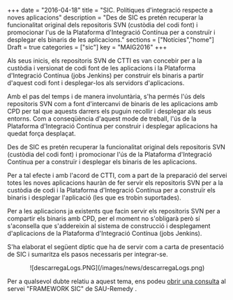 +++
date        = "2016-04-18"
title       = "SIC. Polítiques d'integració respecte a noves aplicacions"
description = "Des de SIC es pretén recuperar la funcionalitat original dels repositoris SVN (custòdia del codi font) i promocionar l'us de la Plataforma d'Integració Contínua per a construïr i desplegar els binaris de les aplicacions."
sections    = ["Notícies","home"]
Draft		= true
categories  = ["sic"]
key         = "MAIG2016"
+++

Als seus inicis, els repositoris SVN de CTTI es van concebir per a la custòdia i versionat de codi font de les aplicacions i la Plataforma d'Integració Contínua (jobs Jenkins) per construir els binaris a partir d'aquest codi font i desplegar-los als servidors d'aplicacions.

Amb el pas del temps i de manera involuntària, s'ha permés l'ús dels repositoris SVN com a font d'intercanvi de binaris de les aplicacions amb CPD per tal que aquests darrers els puguin recollir i desplegar als seus entorns. Com a conseqüència d'aquest mode de treball, l'ús de la Plataforma d'Integració Contínua per construir i desplegar aplicacions ha quedat força desplaçat.


Des de SIC es pretén recuperar la funcionalitat original dels repositoris SVN (custòdia del codi font) i promocionar l'ús de la Plataforma d'Integració Contínua per a construïr i desplegar els binaris de les aplicacions.

Per a tal efecte i amb l'acord de CTTI, com a part de la preparació del servei totes les noves aplicacions hauràn de fer servir els repositoris SVN per a la custòdia de codi i la Plataforma d'Integració Contínua per a construïr els binaris i desplegar l'aplicació (les que es trobin suportades).

Per a les aplicacions ja existents que facin servir els repositoris SVN per a compartir els binaris amb CPD, per el moment no s'obligarà però sí s'aconsella que s'addereixin al sistema de construcció i desplegament d'aplicacions de la Plataforma d'Integració Contínua (jobs Jenkins).

S'ha elaborat el següent díptic que ha de servir com a carta de presentació de SIC i sumaritza els pasos necessaris per integrar-se.

<center>![descarregaLogs.PNG](/images/news/descarregaLogs.png)</center>

Per a qualsevol dubte relatiu a aquest tema, ens podeu [obrir una consulta](http://canigo.ctti.gencat.cat/sic/peticions/) al servei "FRAMEWORK SIC" de SAU-Remedy .
